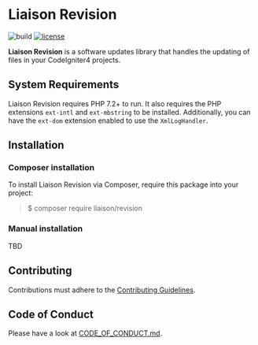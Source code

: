 # Liaison Revision

![build](https://github.com/paulbalandan/liaison-revision/workflows/build/badge.svg?branch=develop)
[![license](https://img.shields.io/github/license/paulbalandan/liaison-revision)](LICENSE)

**Liaison Revision** is a software updates library that handles the updating of files in
your CodeIgniter4 projects.

## System Requirements

Liaison Revision requires PHP 7.2+ to run. It also requires the PHP extensions `ext-intl` and `ext-mbstring`
to be installed. Additionally, you can have the `ext-dom` extension enabled to use the `XmlLogHandler`.

## Installation

### Composer installation

To install Liaison Revision via Composer, require this package into your project:

> $ composer require liaison/revision

### Manual installation

TBD

## Contributing

Contributions must adhere to the [Contributing Guidelines](.github/CONTRIBUTING.md).

## Code of Conduct

Please have a look at [CODE_OF_CONDUCT.md](.github/CODE_OF_CONDUCT.md).
